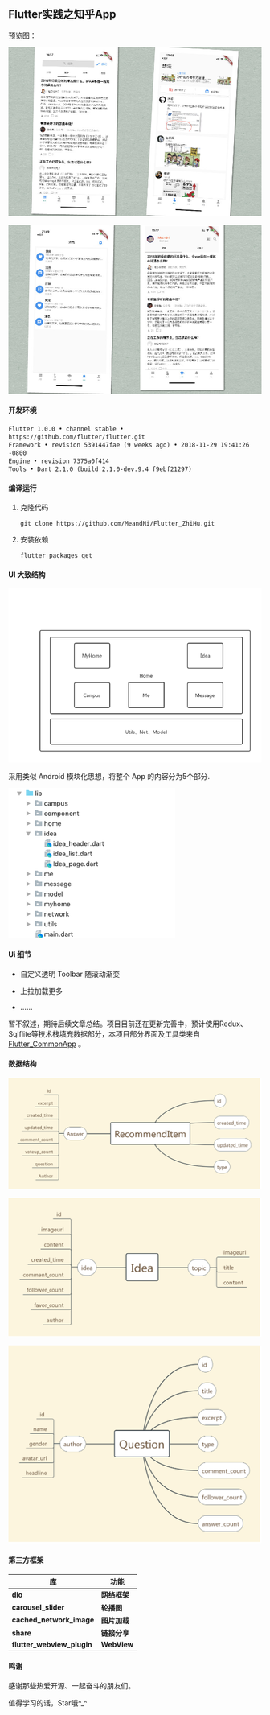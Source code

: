 ## Flutter实践之知乎App

预览图：

![app展示](./show/showapp.jpg)

![app展示](./show/showapp2.jpg)



#### 开发环境

```
Flutter 1.0.0 • channel stable • https://github.com/flutter/flutter.git
Framework • revision 5391447fae (9 weeks ago) • 2018-11-29 19:41:26 -0800
Engine • revision 7375a0f414
Tools • Dart 2.1.0 (build 2.1.0-dev.9.4 f9ebf21297)
```

#### 编译运行

1. 克隆代码

   ```
   git clone https://github.com/MeandNi/Flutter_ZhiHu.git
   ```

2. 安装依赖

   ```
   flutter packages get
   ```

#### UI 大致结构

![](./show/common.png)



采用类似 Android 模块化思想，将整个 App 的内容分为5个部分.

![](./show/common2.png)



#### Ui 细节

- 自定义透明 Toolbar 随滚动渐变

- 上拉加载更多
- ......

暂不叙述，期待后续文章总结。项目目前还在更新完善中，预计使用Redux、Sqlflite等技术栈填充数据部分，本项目部分界面及工具类来自[Flutter_CommonApp](https://link.juejin.im/?target=https%3A%2F%2Fgithub.com%2FMeandNi%2FFlutter_CommonApp) 。

 #### 数据结构

![](./show/recommend.png)

![](./show/idea.png)

![](./show/question.png)

#### 第三方框架

| 库                         | 功能         |
| -------------------------- | ------------ |
| **dio**                    | **网络框架** |
| **carousel_slider**        | **轮播图**   |
| **cached_network_image**   | **图片加载** |
| **share**                  | **链接分享** |
| **flutter_webview_plugin** | **WebView**  |



#### 鸣谢

感谢那些热爱开源、一起奋斗的朋友们。

值得学习的话，Star哦^_^